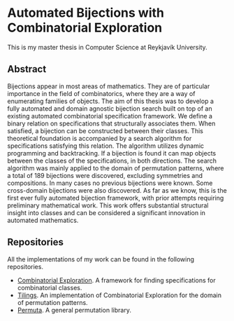 # Automated Bijections with Combinatorial Exploration

This is my master thesis in Computer Science at Reykjavík University.

## Abstract
Bijections appear in most areas of mathematics. They are of particular importance in the field of combinatorics, where they are a way of enumerating families of objects. The aim of this thesis was to develop a fully automated and domain agnostic bijection search built on top of an existing automated combinatorial specification framework. We define a binary relation on specifications that structurally associates them. When satisfied, a bijection can be constructed between their classes. This theoretical foundation is accompanied by a search algorithm for specifications satisfying this relation. The algorithm utilizes dynamic programming and backtracking. If a bijection is found it can map objects between the classes of the specifications, in both directions. The search algorithm was mainly applied to the domain of permutation patterns, where a total of 189 bijections were discovered, excluding symmetries and compositions. In many cases no previous bijections were known. Some cross-domain bijections were also discovered. As far as we know, this is the first ever fully automated bijection framework, with prior attempts requiring preliminary mathematical work. This work offers substantial structural insight into classes and can be considered a significant innovation in automated mathematics.

## Repositories
All the implementations of my work can be found in the following repositories.
- [Combinatorial Exploration](https://github.com/PermutaTriangle/comb_spec_searcher). A framework for finding specifications for combinatorial classes.
- [Tilings](https://github.com/PermutaTriangle/Tilings). An implementation of Combinatorial Exploration for the domain of permutation patterns.
- [Permuta](https://github.com/PermutaTriangle/Permuta). A general permutation library.